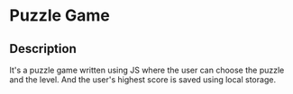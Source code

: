 # Puzzle Game

## Description

It's a puzzle game written using JS where the user can choose the puzzle and the level. And the user's highest score is saved using local storage.

